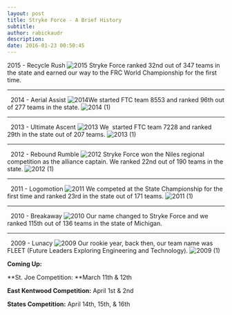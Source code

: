 ```yaml
---
layout: post
title: Stryke Force - A Brief History
subtitle:
author: rabickaudr
description:
date: 2016-01-23 00:50:45
---
```


2015 - Recycle Rush ![2015](/wp-content/uploads/2016/01/2015.jpg) Stryke Force ranked 32nd out of 347 teams in the state and earned our way to the FRC World Championship for the first time.

* * *

  2014 - Aerial Assist ![2014](/wp-content/uploads/2016/01/2014.jpg)We started FTC team 8553 and ranked 96th out of 277 teams in the state. ![2014 \(1\)](http://strykeforce.org/wp-content/uploads/2016/01/2014-1.jpg)

* * *

  2013 - Ultimate Ascent ![2013](/wp-content/uploads/2016/01/2013.jpg) We  started FTC team 7228 and ranked 29th in the state out of 207 teams. ![2013 \(1\)](http://strykeforce.org/wp-content/uploads/2016/01/2013-1.jpg)[ ](http://strykeforce.org/wp-content/uploads/2016/01/2013-1.jpg)

* * *

  2012 - Rebound Rumble ![2012](/wp-content/uploads/2016/01/2012.jpg) Stryke Force won the Niles regional competition as the alliance captain. We ranked 22nd out of 190 teams in the state. ![2012 \(1\)](http://strykeforce.org/wp-content/uploads/2016/01/2012-1.jpg)

* * *

  2011 - Logomotion ![2011](/wp-content/uploads/2016/01/2011.jpg) We competed at the State Championship for the first time and ranked 23rd in the state out of 171 teams. ![2011 \(1\)](http://strykeforce.org/wp-content/uploads/2016/01/2011-1.jpg)

* * *

  2010 - Breakaway ![2010](/wp-content/uploads/2016/01/2010.jpg) Our name changed to Stryke Force and we ranked 115th out of 136 teams in the state of Michigan.

* * *

  2009 - Lunacy ![2009](/wp-content/uploads/2016/01/2009.jpg) Our rookie year, back then, our team name was FLEET (Future Leaders Exploring Engineering and Technology).  ![2009 \(1\)](http://strykeforce.org/wp-content/uploads/2016/01/2009-1.jpg)  

**Coming Up:**

**St. Joe Competition: **March 11th & 12th

**East Kentwood Competition:** April 1st & 2nd

**States Competition:** April 14th, 15th, & 16th
